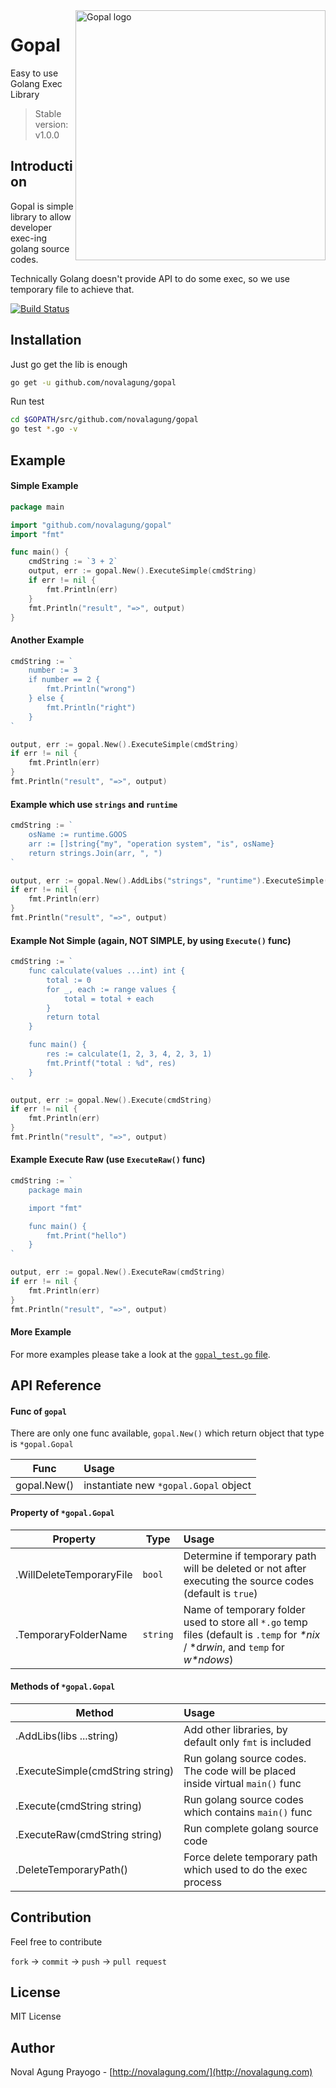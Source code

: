 <img align="right" width="400" alt="Gopal logo" src="https://cloud.githubusercontent.com/assets/982868/14644972/14fd4faa-067e-11e6-97db-d9b18cdf6c4b.png">

# Gopal

Easy to use Golang Exec Library

> Stable version: v1.0.0

## Introduction

Gopal is simple library to allow developer exec-ing golang source codes.

Technically Golang doesn't provide API to do some exec, so we use temporary file to achieve that.

[![Build Status](https://travis-ci.org/novalagung/gopal.png?branch=master)](https://travis-ci.org/novalagung/gopal)

## Installation

Just go get the lib is enough

```bash
go get -u github.com/novalagung/gopal
```

Run test

```bash
cd $GOPATH/src/github.com/novalagung/gopal
go test *.go -v
```

## Example

#### Simple Example

```go
package main

import "github.com/novalagung/gopal"
import "fmt"

func main() {
	cmdString := `3 + 2`
	output, err := gopal.New().ExecuteSimple(cmdString)
	if err != nil {
		fmt.Println(err)
	}
	fmt.Println("result", "=>", output)
}
```

#### Another Example

```go
cmdString := `
	number := 3
	if number == 2 {
		fmt.Println("wrong")
	} else {
		fmt.Println("right")
	}
`

output, err := gopal.New().ExecuteSimple(cmdString)
if err != nil {
	fmt.Println(err)
}
fmt.Println("result", "=>", output)
```

#### Example which use `strings` and `runtime`

```go
cmdString := `
	osName := runtime.GOOS
	arr := []string{"my", "operation system", "is", osName}
	return strings.Join(arr, ", ")
`

output, err := gopal.New().AddLibs("strings", "runtime").ExecuteSimple(cmdString)
if err != nil {
	fmt.Println(err)
}
fmt.Println("result", "=>", output)
```

#### Example Not Simple (again, NOT SIMPLE, by using `Execute()` func)

```go
cmdString := `
	func calculate(values ...int) int {
		total := 0
		for _, each := range values {
			total = total + each
		}
		return total
	}

	func main() {
		res := calculate(1, 2, 3, 4, 2, 3, 1)
		fmt.Printf("total : %d", res)
	}
`

output, err := gopal.New().Execute(cmdString)
if err != nil {
	fmt.Println(err)
}
fmt.Println("result", "=>", output)
```

#### Example Execute Raw (use `ExecuteRaw()` func)

```go
cmdString := `
	package main

	import "fmt"

	func main() {
		fmt.Print("hello")
	}
`

output, err := gopal.New().ExecuteRaw(cmdString)
if err != nil {
	fmt.Println(err)
}
fmt.Println("result", "=>", output)
```

#### More Example

For more examples please take a look at the [`gopal_test.go` file](https://github.com/novalagung/gopal/blob/master/gopal_test.go).

## API Reference

#### Func of `gopal`

There are only one func available, `gopal.New()` which return object that type is `*gopal.Gopal`

| Func        | Usage          |
| ----------- | :------------- |
| gopal.New() | instantiate new `*gopal.Gopal` object |

#### Property of `*gopal.Gopal`

| Property    | Type | Usage          |
| ----------- | ---- | :------------- |
| .WillDeleteTemporaryFile | `bool` | Determine if temporary path will be deleted or not after executing the source codes (default is `true`) |
| .TemporaryFolderName | `string` | Name of temporary folder used to store all `*.go` temp files (default is `.temp` for *\*nix* / \*d*rwin*, and `temp` for *w\*ndows*) | Run golang source codes. The code will be placed inside virtual `main()` func |

#### Methods of `*gopal.Gopal`

| Method      | Usage          |
| ----------- | :------------- |
| .AddLibs(libs ...string) | Add other libraries, by default only `fmt` is included |
| .ExecuteSimple(cmdString&nbsp;string) | Run golang source codes. The code will be placed inside virtual `main()` func |
| .Execute(cmdString string) | Run golang source codes which contains `main()` func |
| .ExecuteRaw(cmdString string) | Run complete golang source code |
| .DeleteTemporaryPath() | Force delete temporary path which used to do the exec process |


## Contribution

Feel free to contribute

`fork` -> `commit` -> `push` -> `pull request`

## License

MIT License

## Author

Noval Agung Prayogo - [http://novalagung.com/](http://novalagung.com)
